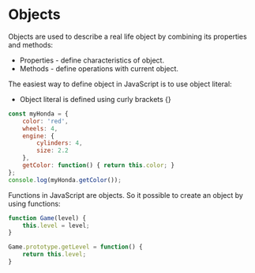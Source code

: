# Objects

Objects are used to describe a real life object by combining its properties and methods:
* Properties - define characteristics of object.
* Methods - define operations with current object.

The easiest way to define object in JavaScript is to use object literal:
* Object literal is defined using curly brackets {}

```js
const myHonda = {
    color: 'red',
    wheels: 4,
    engine: {
        cylinders: 4,
        size: 2.2 
    },
    getColor: function() { return this.color; }
};
console.log(myHonda.getColor());
```

Functions in JavaScript are objects. So it possible to create an object by using functions:

```js
function Game(level) {
    this.level = level;
}

Game.prototype.getLevel = function() {
    return this.level;
}
```